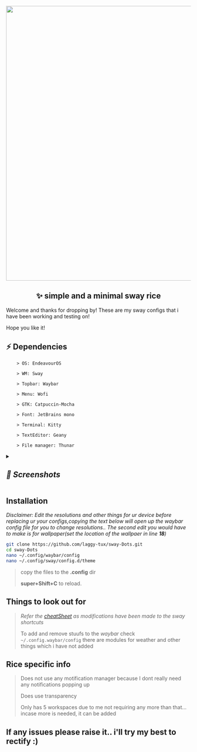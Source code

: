 <p align="center">
    <img width="750" src="https://github.com/laggy-tux/sway-Dots/assets/85402808/540ea4f1-cf41-4172-8f0e-ba95033973df" 
</p>   

<h2 align="center">✨ simple and a minimal sway rice</h1>
  
Welcome and thanks for dropping by! These are my sway configs that i have been working and testing on!

Hope you like it! 


## ⚡ Dependencies

```
    > OS: EndeavourOS
 
    > WM: Sway
    
    > Topbar: Waybar
    
    > Menu: Wofi

    > GTK: Catpuccin-Mocha

    > Font: JetBrains mono

    > Terminal: Kitty

    > TextEditor: Geany

    > File manager: Thunar
```

<details>
<summary><i>
<h2>📸 Screenshots</h2>
</i></summary>


**Desktop:**

![ricess](https://github.com/laggy-tux/sway-Dots/assets/85402808/1d9641cd-68e7-4dce-8f9f-287dbc231a81)

**Transparency:**

![transparency](https://github.com/laggy-tux/sway-Dots/assets/85402808/413164ad-6c5d-404d-beb5-a255b842838d)

**Launcher:**

![menu](https://github.com/laggy-tux/sway-Dots/assets/85402808/ab85ca5e-742d-4ed9-aa13-71d34789ae8f)

**PowerMenu:**

![wewe](https://github.com/laggy-tux/sway-Dots/assets/85402808/69d9986f-553d-44db-b278-279c77b6b354)

</details>

## Installation

*Disclaimer: Edit the resolutions and other things for ur device before replacing ur your configs,copying the text below will open up the waybar config file for you to change resolutions.. The second edit you would have to make is for wallpaper(set the location of the wallpaer in line **18**)*

```bash
git clone https://github.com/laggy-tux/sway-Dots.git
cd sway-Dots
nano ~/.config/waybar/config
nano ~/.config/sway/config.d/theme
```
> copy the files to the **.config** dir
> 
> **super+Shift+C** to reload.

##

## Things to look out for

> *Refer the [cheatSheet](https://github.com/laggy-tux/sway-Dots/blob/main/cheatsheet) as modifications have been made to the sway shortcuts*
>
> To add and remove stuufs to the *waybar* check ```~/.config.waybar/config``` there are modules for weather and other things which i have not added

##

## Rice specific info

> Does not use any motification manager because I dont really need any notifications popping up
>
> Does use transparency
>
> Only has 5 workspaces due to me not requiring any more than that... incase more is needed, it can be added

##

<h2>If any issues please raise it.. i'll try my best to rectify :)</h2>


